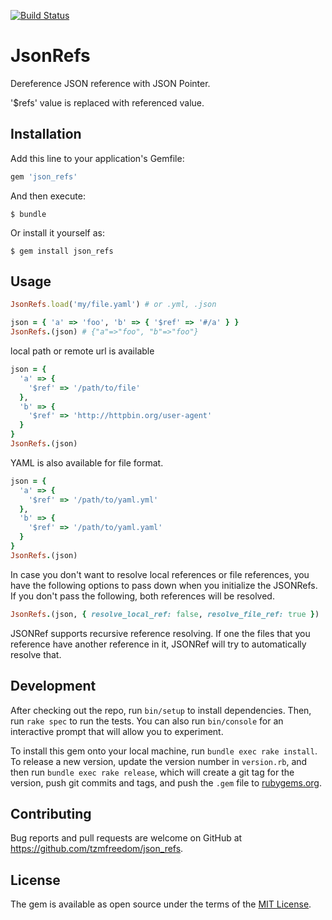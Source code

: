 [![Build Status](https://travis-ci.org/tzmfreedom/json_refs.svg?branch=master)](https://travis-ci.org/tzmfreedom/json_refs)

# JsonRefs

Dereference JSON reference with JSON Pointer.

'$refs' value is replaced with referenced value.

## Installation

Add this line to your application's Gemfile:

```ruby
gem 'json_refs'
```

And then execute:

    $ bundle

Or install it yourself as:

    $ gem install json_refs

## Usage

```ruby
JsonRefs.load('my/file.yaml') # or .yml, .json

json = { 'a' => 'foo', 'b' => { '$ref' => '#/a' } }
JsonRefs.(json) # {"a"=>"foo", "b"=>"foo"}
```

local path or remote url is available
```ruby
json = {
  'a' => {
    '$ref' => '/path/to/file'
  },
  'b' => {
    '$ref' => 'http://httpbin.org/user-agent'
  }
}
JsonRefs.(json)
```

YAML is also available for file format.
```ruby
json = {
  'a' => {
    '$ref' => '/path/to/yaml.yml'
  },
  'b' => {
    '$ref' => '/path/to/yaml.yaml'
  }
}
JsonRefs.(json)
```

In case you don't want to resolve local references or file references, you have the following options 
to pass down when you initialize the JSONRefs. If you don't pass the following, both references will be resolved.
```ruby
JsonRefs.(json, { resolve_local_ref: false, resolve_file_ref: true })
```

JSONRef supports recursive reference resolving. If one the files that you reference have another reference in it, JSONRef will try to automatically resolve that.

## Development

After checking out the repo, run `bin/setup` to install dependencies. Then, run `rake spec` to run the tests. You can also run `bin/console` for an interactive prompt that will allow you to experiment.

To install this gem onto your local machine, run `bundle exec rake install`. To release a new version, update the version number in `version.rb`, and then run `bundle exec rake release`, which will create a git tag for the version, push git commits and tags, and push the `.gem` file to [rubygems.org](https://rubygems.org).

## Contributing

Bug reports and pull requests are welcome on GitHub at https://github.com/tzmfreedom/json_refs.

## License

The gem is available as open source under the terms of the [MIT License](http://opensource.org/licenses/MIT).
